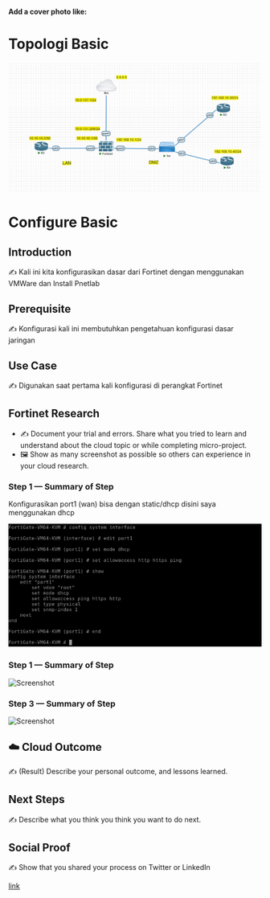 **Add a cover photo like:**
# Topologi Basic
<p align="center">
  <img src="img/topologi.png">
</p>

# Configure Basic

## Introduction

✍️ Kali ini kita konfigurasikan dasar dari Fortinet dengan menggunakan VMWare dan Install Pnetlab

## Prerequisite

✍️ Konfigurasi kali ini membutuhkan pengetahuan konfigurasi dasar jaringan

## Use Case

✍️ Digunakan saat pertama kali konfigurasi di perangkat Fortinet 

## Fortinet Research

- ✍️ Document your trial and errors. Share what you tried to learn and understand about the cloud topic or while completing micro-project.
- 🖼️ Show as many screenshot as possible so others can experience in your cloud research.

### Step 1 — Summary of Step
Konfigurasikan port1 (wan) bisa dengan static/dhcp disini saya menggunakan dhcp

<p align="left">
  <img src="img/1.png">
</p>

### Step 1 — Summary of Step

![Screenshot](https://via.placeholder.com/500x300)

### Step 3 — Summary of Step

![Screenshot](https://via.placeholder.com/500x300)

## ☁️ Cloud Outcome

✍️ (Result) Describe your personal outcome, and lessons learned.

## Next Steps

✍️ Describe what you think you think you want to do next.

## Social Proof

✍️ Show that you shared your process on Twitter or LinkedIn

[link](link)
